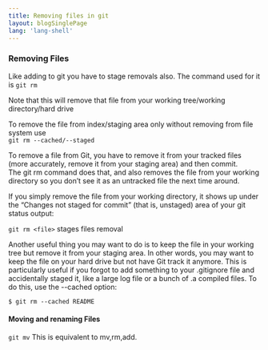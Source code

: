 ```yaml
---
title: Removing files in git
layout: blogSinglePage
lang: 'lang-shell'
---
```


### Removing Files

Like adding to git you have to stage removals also. The command used for it is `git rm`

Note that this will remove that file from your working tree/working directory/hard drive

To remove the file from index/staging area only without removing from file system use  
`git rm --cached/--staged`  

To remove a file from Git, you have to remove it from your tracked files (more accurately, remove it from your staging area) and then commit. The git rm command does that, and also removes the file from your working directory so you don’t see it as an untracked file the next time around.

If you simply remove the file from your working directory, it shows up under the “Changes not staged for commit” (that is, unstaged) area of your git status output:

`git rm <file>` stages files removal

Another useful thing you may want to do is to keep the file in your working tree but remove it from your staging area. In other words, you may want to keep the file on your hard drive but not have Git track it anymore. This is particularly useful if you forgot to add something to your .gitignore file and accidentally staged it, like a large log file or a bunch of .a compiled files. To do this, use the --cached option:

`$ git rm --cached README`

#### Moving and renaming Files
`git mv`
This is equivalent to mv,rm,add.
